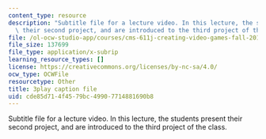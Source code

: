 ```yaml
---
content_type: resource
description: "Subtitle file for a lecture video. In this lecture, the students present\
  \ their second project, and are introduced to the third project of the class.\t\t"
file: /ol-ocw-studio-app/courses/cms-611j-creating-video-games-fall-2014/cde85d714f4579bc49907714881690b8_MZSnYgdlV0A.srt
file_size: 137699
file_type: application/x-subrip
learning_resource_types: []
license: https://creativecommons.org/licenses/by-nc-sa/4.0/
ocw_type: OCWFile
resourcetype: Other
title: 3play caption file
uid: cde85d71-4f45-79bc-4990-7714881690b8
---
```

Subtitle file for a lecture video. In this lecture, the students present their second project, and are introduced to the third project of the class.		
